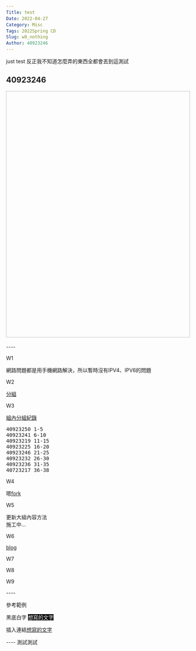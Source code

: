 ```yaml
---
Title: test
Date: 2022-04-27
Category: Misc
Tags: 2022Spring CD
Slug: w8_nothing
Author: 40923246
---
```


just test
反正我不知道怎麼弄的東西全都會丟到這測試

<!-- PELICAN_END_SUMMARY -->

40923246
----
<p><img =src="/markdown/images/wink1 2022-01-05 003736.png" height="674" width="1200"></p>
<div class=src="image: url('{{ SITEURL }}/{{ THEME_STATIC_DIR }}/images/wink1 2022-01-05 003736.jpg')">
----
<p>W1</p>
<div>網路問題都是用手機網路解決，所以暫時沒有IPV4、IPV6的問題</div>
<p>W2</p>
<div><a href=https://40923246.github.io/cd2022/content/%E5%88%86%E7%B5%84.html>分組</a></div>
<p>W3</p>
<div><a href=https://40923246.github.io/cd2022/content/%E7%B5%84%E5%85%A7%E5%88%86%E7%B5%84%E7%B4%80%E9%8C%84.html>組內分組紀錄</a></div>
<pre>40923250 1-5<br>40923241 6-10<br>40923219 11-15<br>40923225 16-20<br>40923246 21-25<br>40923232 26-30<br>40923236 31-35<br>40723217 36-38</pre>
<p>W4</p>
<div>嗯<a href=https://github.com/40923246/cd2022bg6>fork</a></div>
<p>W5</p>
<div>更新大組內容方法<br>施工中...</div>
<p>W6</p>
<div><a href=https://40923246.github.io/cd2022/blog/index.html>blog</a></div>
<p>W7</p>
<p>W8</p>
<p>W9</p>
----
<p>參考範例</p>
<p>黑底白字 <span style="color: #ffffff;"><span style="background-color: #000000;">想寫的文字</span></span></p>
<p>插入連結<a href=https://mde.tw/>想寫的文字</a></p>
----
測試測試